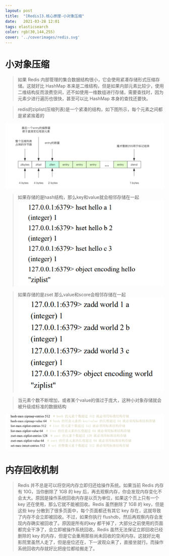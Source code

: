 ```yaml
---
layout: post
title:  "[Redis]3.核心原理-小对象压缩"
date:   2021-03-28 12:01
tags: elasticsearch
color: rgb(30,144,255)
cover: '../coverimages/redis.svg'
---
```


# 小对象压缩

> 如果 Redis 内部管理的集合数据结构很小，它会使用紧凑存储形式压缩存储。这就好比 HashMap 本来是二维结构，但是如果内部元素比较少，使用二维结构反而浪费空间，还不如使用一维数组进行存储，需要查找时，因为元素少进行遍历也很快，甚至可以比 HashMap 本身的查找还要快。

> redis的ziplist(压缩列表)是一个紧凑的结构，如下图所示，每个元素之间都是紧紧挨着的

![enter description here](https://raw.githubusercontent.com/LazystudentCH/blogImage/master/小书匠/1616942499861.png)

> 如果存储的是hash结构，那么key和value就会相邻存储在一起
![enter description here](https://raw.githubusercontent.com/LazystudentCH/blogImage/master/小书匠/1616942511333.png)

> 如果存储的是zset 那么value和score会相邻存储在一起
![![enter description here](./images/1616940874869.png)](https://raw.githubusercontent.com/LazystudentCH/blogImage/master/小书匠/1616942518907.png)

> 当元素个数不断增加，或者某个value的值过于庞大，这种小对象存储就会被升级成标准的数据结构

![enter description here](https://raw.githubusercontent.com/LazystudentCH/blogImage/master/小书匠/1616942572975.png)

# 内存回收机制

> Redis 并不总是可以将空闲内存立即归还给操作系统。如果当前 Redis 内存有 10G，当你删除了 1GB 的 key 后，再去观察内存，你会发现内存变化不会太大。原因是操作系统回收内存是以页为单位，如果这个页上只有一个 key 还在使用，那么它就不能被回收。Redis 虽然删除了 1GB 的 key，但是这些 key 分散到了很多页面中，每个页面都还有其它 key 存在，这就导致了内存不会立即被回收。不过，如果你执行 flushdb，然后再观察内存会发现内存确实被回收了。原因是所有的key 都干掉了，大部分之前使用的页面都完全干净了，会立即被操作系统回收。Redis 虽然无法保证立即回收已经删除的 key 的内存，但是它会重用那些尚未回收的空闲内存。这就好比电影院里虽然人走了，但是座位还在，下一波观众来了，直接坐就行。而操作系统回收内存就好比把座位都给搬走了。
